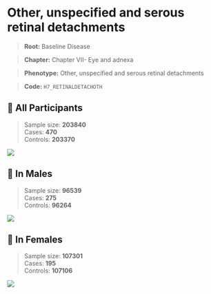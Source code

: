 # Other, unspecified and serous retinal detachments

> **Root:** Baseline Disease  

> **Chapter:** Chapter VII- Eye and adnexa  

> **Phenotype:** Other, unspecified and serous retinal detachments  

> **Code:** `H7_RETINALDETACHOTH`

## 🧪 All Participants  
> Sample size: **203840**  
> Cases: **470**  
> Controls: **203370**
<img src="/Disease/Figures/ALL/Incidence/H7_RETINALDETACHOTH.png"/>
<CsvTable src="/public/Disease/Data/ALL/Incidence/COX_H7_RETINALDETACHOTH.csv" label="🔍 View full results" />

## 👨 In Males  
> Sample size: **96539**  
> Cases: **275**  
> Controls: **96264**
<img src="/Disease/Figures/Male/Incidence/H7_RETINALDETACHOTH.png"/>
<CsvTable src="/public/Disease/Data/Male/Incidence/COX_H7_RETINALDETACHOTH.csv" label="🔍 View full results" />

## 👩 In Females  
> Sample size: **107301**  
> Cases: **195**  
> Controls: **107106**
<img src="/Disease/Figures/Female/Incidence/H7_RETINALDETACHOTH.png"/>
<CsvTable src="/public/Disease/Data/Female/Incidence/COX_H7_RETINALDETACHOTH.csv" label="🔍 View full results" />
